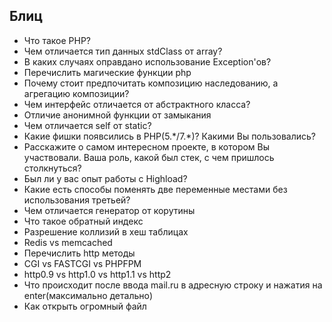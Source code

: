 ## Блиц

- Что такое PHP?
- Чем отличается тип данных stdClass от array?
- В каких случаях оправдано использование Exception'ов?
- Перечислить магические функции php
- Почему стоит предпочитать композицию наследованию, а агрегацию композиции?
- Чем интерфейс отличается от абстрактного класса?
- Отличие анонимной функции от замыкания
- Чем отличается self от static?
- Какие фишки появсились в PHP(5.\*/7.\*)? Какими Вы пользовались?
- Расскажите о самом интересном проекте, в котором Вы участвовали. Ваша роль, какой был стек, с чем пришлось столкнуться?
- Был ли у вас опыт работы с Highload?
- Какие есть способы поменять две переменные местами без использования третьей?
- Чем отличается генератор от корутины
- Что такое обратный индекс
- Разрешение коллизий в хеш таблицах
- Redis vs memcached
- Перечислить http методы
- CGI vs FASTCGI vs PHPFPM
- http0.9 vs http1.0 vs http1.1 vs http2
- Что происходит после ввода mail.ru в адресную строку и нажатия на enter(максимально детально)
- Как открыть огромный файл
